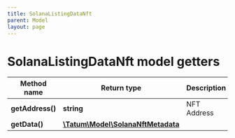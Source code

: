 ```yaml
---
title: SolanaListingDataNft
parent: Model
layout: page
---
```


# SolanaListingDataNft model getters

Method name | Return type | Description | Notes
------------ | ------------- | ------------- | -------------
**getAddress()** | **string** | NFT Address |
**getData()** | [**\Tatum\Model\SolanaNftMetadata**](../SolanaNftMetadata) |  |

